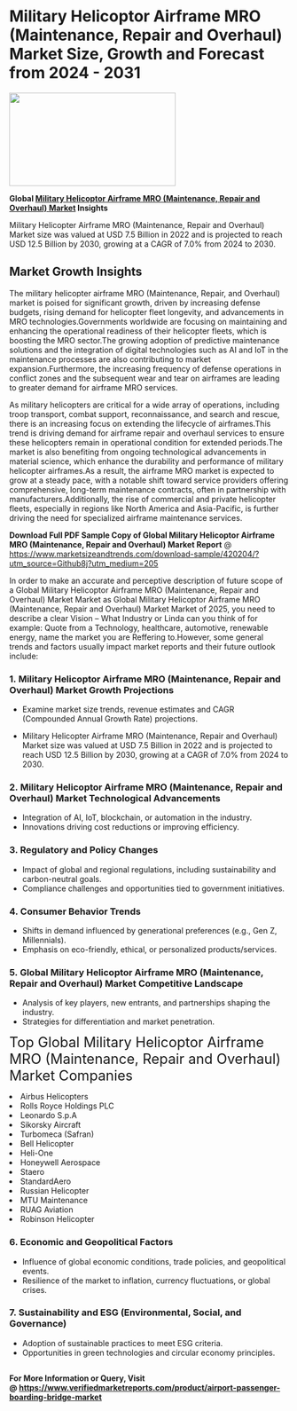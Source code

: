 <H1>Military Helicoptor Airframe MRO (Maintenance, Repair and Overhaul) Market Size, Growth and Forecast from 2024 - 2031</H1><img class="aligncenter size-medium wp-image-584254" src="https://thirdeyenews.in/wp-content/uploads/2024/09/Global-Market-Research-300x168.jpeg" alt="" width="300" height="168" /><p><strong>Global&nbsp;<a href="https://www.marketsizeandtrends.com/download-sample/420204/?utm_source=Github8j?utm_medium=205">Military Helicoptor Airframe MRO (Maintenance, Repair and Overhaul) Market</a> Insights</strong></p><p>Military Helicopter Airframe MRO (Maintenance, Repair and Overhaul) Market size was valued at USD 7.5 Billion in 2022 and is projected to reach USD 12.5 Billion by 2030, growing at a CAGR of 7.0% from 2024 to 2030.</p><p><h2>Market Growth Insights</h2> <p>The military helicopter airframe MRO (Maintenance, Repair, and Overhaul) market is poised for significant growth, driven by increasing defense budgets, rising demand for helicopter fleet longevity, and advancements in MRO technologies.Governments worldwide are focusing on maintaining and enhancing the operational readiness of their helicopter fleets, which is boosting the MRO sector.The growing adoption of predictive maintenance solutions and the integration of digital technologies such as AI and IoT in the maintenance processes are also contributing to market expansion.Furthermore, the increasing frequency of defense operations in conflict zones and the subsequent wear and tear on airframes are leading to greater demand for airframe MRO services.</p> <p>As military helicopters are critical for a wide array of operations, including troop transport, combat support, reconnaissance, and search and rescue, there is an increasing focus on extending the lifecycle of airframes.This trend is driving demand for airframe repair and overhaul services to ensure these helicopters remain in operational condition for extended periods.The market is also benefiting from ongoing technological advancements in material science, which enhance the durability and performance of military helicopter airframes.As a result, the airframe MRO market is expected to grow at a steady pace, with a notable shift toward service providers offering comprehensive, long-term maintenance contracts, often in partnership with manufacturers.Additionally, the rise of commercial and private helicopter fleets, especially in regions like North America and Asia-Pacific, is further driving the need for specialized airframe maintenance services.</p> <p><span class=""><strong>Download Full PDF Sample Copy of Global Military Helicoptor Airframe MRO (Maintenance, Repair and Overhaul) Market Report</strong> @ <a href="https://www.marketsizeandtrends.com/download-sample/420204/?utm_source=Github8j?utm_medium=205" target="_blank">https://www.marketsizeandtrends.com/download-sample/420204/?utm_source=Github8j?utm_medium=205</a></span></p><p>In order to make an accurate and perceptive description of future scope of a Global&nbsp;Military Helicoptor Airframe MRO (Maintenance, Repair and Overhaul) Market Market as Global&nbsp;Military Helicoptor Airframe MRO (Maintenance, Repair and Overhaul) Market Market of 2025, you need to describe a clear Vision &ndash; What Industry or Linda can you think of for example: Quote from a Technology, healthcare, automotive, renewable energy, name the market you are Reffering to.However, some general trends and factors usually impact market reports and their future outlook include:</p><h3>1.&nbsp;<strong>Military Helicoptor Airframe MRO (Maintenance, Repair and Overhaul) Market Growth Projections</strong></h3><ul><li>Examine market size trends, revenue estimates and CAGR (Compounded Annual Growth Rate) projections.</li><li><p>Military Helicopter Airframe MRO (Maintenance, Repair and Overhaul) Market size was valued at USD 7.5 Billion in 2022 and is projected to reach USD 12.5 Billion by 2030, growing at a CAGR of 7.0% from 2024 to 2030.</p></li></ul><h3>2.&nbsp;<strong>Military Helicoptor Airframe MRO (Maintenance, Repair and Overhaul) Market Technological Advancements</strong></h3><ul><li>Integration of AI, IoT, blockchain, or automation in the industry.</li><li>Innovations driving cost reductions or improving efficiency.</li></ul><h3>3.&nbsp;<strong>Regulatory and Policy Changes</strong></h3><ul><li>Impact of global and regional regulations, including sustainability and carbon-neutral goals.</li><li>Compliance challenges and opportunities tied to government initiatives.</li></ul><h3>4.&nbsp;<strong>Consumer Behavior Trends</strong></h3><ul><li>Shifts in demand influenced by generational preferences (e.g., Gen Z, Millennials).</li><li>Emphasis on eco-friendly, ethical, or personalized products/services.</li></ul><h3>5.&nbsp;<strong>Global Military Helicoptor Airframe MRO (Maintenance, Repair and Overhaul) Market Competitive Landscape</strong></h3><ul><li>Analysis of key players, new entrants, and partnerships shaping the industry.</li><li>Strategies for differentiation and market penetration.</li></ul><p data-pm-slice="1 1 []"><span style="color: inherit; font-family: inherit; font-size: 25px;">Top Global Military Helicoptor Airframe MRO (Maintenance, Repair and Overhaul) Market Companies</span></p><div class="" data-test-id=""><p><li>Airbus Helicopters</li><li> Rolls Royce Holdings PLC</li><li> Leonardo S.p.A</li><li> Sikorsky Aircraft</li><li> Turbomeca (Safran)</li><li> Bell Helicopter</li><li> Heli-One</li><li> Honeywell Aerospace</li><li> Staero</li><li> StandardAero</li><li> Russian Helicopter</li><li> MTU Maintenance</li><li> RUAG Aviation</li><li> Robinson Helicopter</li></p></div><h3>6.&nbsp;<strong>Economic and Geopolitical Factors</strong></h3><ul><li>Influence of global economic conditions, trade policies, and geopolitical events.</li><li>Resilience of the market to inflation, currency fluctuations, or global crises.</li></ul><h3>7.&nbsp;<strong>Sustainability and ESG (Environmental, Social, and Governance)</strong></h3><ul><li>Adoption of sustainable practices to meet ESG criteria.</li><li>Opportunities in green technologies and circular economy principles.</li></ul><h2><strong style="font-size: 14px;">For More Information or Query, Visit @&nbsp;</strong><a style="background-color: #ffffff; font-size: 14px;" href="https://www.marketsizeandtrends.com/report/military-helicoptor-airframe-mro-maintenance-repair-and-overhaul-market/" target="_blank">https://www.verifiedmarketreports.com/product/airport-passenger-boarding-bridge-market</a></h2>